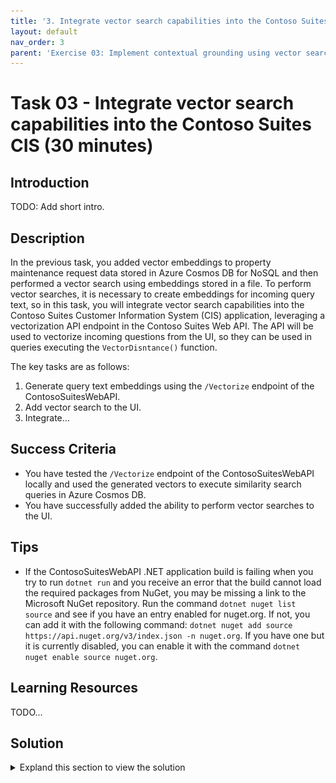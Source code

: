 ```yaml
---
title: '3. Integrate vector search capabilities into the Contoso Suites CIS'
layout: default
nav_order: 3
parent: 'Exercise 03: Implement contextual grounding using vector search in Azure Cosmos DB for NoSQL'
---
```


# Task 03 - Integrate vector search capabilities into the Contoso Suites CIS (30 minutes)

## Introduction

TODO: Add short intro.

## Description

In the previous task, you added vector embeddings to property maintenance request data stored in Azure Cosmos DB for NoSQL and then performed a vector search using embeddings stored in a file. To perform vector searches, it is necessary to create embeddings for incoming query text, so in this task, you will integrate vector search capabilities into the Contoso Suites Customer Information System (CIS) application, leveraging a vectorization API endpoint in the Contoso Suites Web API. The API will be used to vectorize incoming questions from the UI, so they can be used in queries executing the `VectorDisntance()` function.

The key tasks are as follows:

1. Generate query text embeddings using the `/Vectorize` endpoint of the ContosoSuitesWebAPI.
2. Add vector search to the UI.
3. Integrate...

## Success Criteria

- You have tested the `/Vectorize` endpoint of the ContosoSuitesWebAPI locally and used the generated vectors to execute similarity search queries in Azure Cosmos DB.
- You have successfully added the ability to perform vector searches to the UI.

## Tips

- If the ContosoSuitesWebAPI .NET application build is failing when you try to run `dotnet run` and you receive an error that the build cannot load the required packages from NuGet, you may be missing a link to the Microsoft NuGet repository. Run the command `dotnet nuget list source` and see if you have an entry enabled for nuget.org. If not, you can add it with the following command: `dotnet nuget add source https://api.nuget.org/v3/index.json -n nuget.org`. If you have one but it is currently disabled, you can enable it with the command `dotnet nuget enable source nuget.org`.

## Learning Resources

TODO...

## Solution

<details markdown="block">
<summary>Expland this section to view the solution</summary>

- The steps to generate vector embeddings for query text using the ContosoSuitesWebAPI's `/Vectorize` endpoint are as follows:
  - In Visual Studio Code, navigate to the `src\ContosoSuitesWebAPI` project in the explorer pane on the left-hand side, then locate and open the `appsettings.development.json` file.
  - In the `appsettings.development.json` file, update the settings to provide your Cosmos DB connection string and your Azure OpenAI endpoint and key. Note, the deployment name is preset, but if it differs in your environment, this will need to be set to the value you configured.
  - Save the `appsettings.development.json` file.
  - In Visual Studio Code, open a new terminal window and change the directory to `scr\ContotoSuitesWebAPI`.
  - At the terminal prompt, enter the following command to run the API locally:

    ```bash
    dotnet run
    ```

  - Once the API has started, as indicated by output in the terminal stating `Now listening on: http://localhost:5292`, open a web browser and navigate to the [Swagger UI page for the API](http://localhost:5292/swagger/)
  - On the Swagger UI page, expand the `/Vectorize` endpoint block.

    ![The Swagger UI page is displayed with the expand button for the Vectorize endpoint highlighted.](../../media/Solution/0303-web-api-swagger-ui.png)

  - Within the `/Vectorize` block, select **Try it out**.

    ![The try it out button is highlighted for the Vectorize endpoint.](../../media/Solution/0303-web-api-swagger-vectorize-try-it-out.png)

  - Enter the query "rooms where the air conditioning is not working" into the **text** box, then select **Execute**.

    ![In the Vectorize block, the text block is highlighted with the query text above entered and the execute button is highlighted.](../../media/Solution/0303-web-api-swagger-vectorize-execute.png)

  - Observe the **Response body** returned. The response contains an array of floating point values representing the query text. This array contains 1536 dimensions.
  - Copy the entire response body, include the opening and closing square brackets.

    ![The Response body block for the vectorization request is highlighted.](../../media/Solution/0303-web-api-swagger-vectorize-response-body.png)

  - In the [Azure portal](https://portal.azure.com), navigate to your Cosmos DB resource and select **Data Explorer** in the left-hand menu.
  - In the Data Explorer, expand the **ContosoSuites** database and the **MaintenanceRequests** container, then select **Items**.
  - On the toolbar, select **New SQL Query**.
  - In the new query window, paste in the following query:

    ```sql
    SELECT c.hotel, c.details, VectorDistance(c.request_vector, <QUERY_VECTOR>) AS SimilarityScore
    FROM c
    ```

  - Replace the `<QUERY_VECTOR>` token in the query with the vector output you copied from the API response body.
  - Select **Execute Query** on the toolbar and observe the output in the **Results** panel.

</details>
